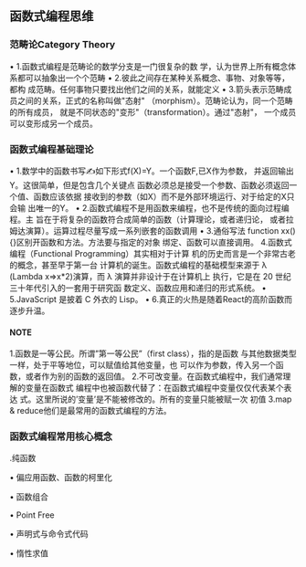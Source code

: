 <!--
 * @Author: callus
 * @Email：1987567948@qq.com
 * @Date: 2022-07-06 01:07:03
 * @Description: 规范文件
 * @FilePath: /yidengStudyNotes/前端规范/index.md
-->
## 函数式编程思维
### 范畴论Category Theory
• 1.函数式编程是范畴论的数学分支是一门很复杂的数
学，认为世界上所有概念体系都可以抽象出一个个范畴
• 2.彼此之间存在某种关系概念、事物、对象等等，都构
成范畴。任何事物只要找出他们之间的关系，就能定义
• 3.箭头表示范畴成员之间的关系，正式的名称叫做"态射"
（morphism）。范畴论认为，同一个范畴的所有成员，
就是不同状态的"变形"（transformation）。通过"态射"，
一个成员可以变形成另一个成员。

### 函数式编程基础理论
• 1.数学中的函数书写✍如下形式f(X)=Y。一个函数F,已X作为参数，
并返回输出Y。这很简单，但是包含几个关键点
函数必须总是接受一个参数、函数必须返回一个值、函数应该依据
接收到的参数（如X）而不是外部环境运行、对于给定的X只会输
出唯一的Y。
• 2.函数式编程不是用函数来编程，也不是传统的面向过程编程。主
旨在于将复杂的函数符合成简单的函数（计算理论，或者递归论，
或者拉姆达演算）。运算过程尽量写成一系列嵌套的函数调用
• 3.通俗写法 function xx(){}区别开函数和方法。方法要与指定的对象
绑定、函数可以直接调用。
4.函数式编程（Functional Programming）其实相对于计算
机的历史而言是一个非常古老的概念，甚至早于第一台
计算机的诞生。函数式编程的基础模型来源于 λ 
(Lambda x=>x*2)演算，而 λ 演算并非设计于在计算机上
执行，它是在 20 世纪三十年代引入的一套用于研究函
数定义、函数应用和递归的形式系统。
• 5.JavaScript 是披着 C 外衣的 Lisp。
• 6.真正的火热是随着React的高阶函数而逐步升温。
#### NOTE
1.函数是一等公民。所谓”第一等公民”（first class），指的是函数
与其他数据类型一样，处于平等地位，可以赋值给其他变量，也
可以作为参数，传入另一个函数，或者作为别的函数的返回值。
2.不可改变量。在函数式编程中，我们通常理解的变量在函数式
编程中也被函数代替了：在函数式编程中变量仅仅代表某个表达
式。这里所说的’变量’是不能被修改的。所有的变量只能被赋一次
初值
3.map & reduce他们是最常用的函数式编程的方法。
### 函数式编程常用核心概念
.纯函数

• 偏应用函数、函数的柯里化

• 函数组合

• Point Free

• 声明式与命令式代码

• 惰性求值
